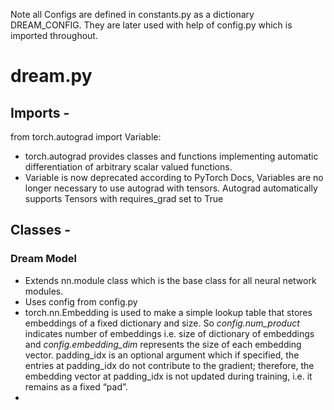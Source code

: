Note all Configs are defined in constants.py as a dictionary DREAM_CONFIG. They are later used with help of config.py which is imported throughout.

# dream.py

## Imports -

from torch.autograd import Variable: 
- torch.autograd provides classes and functions implementing automatic differentiation of arbitrary scalar valued functions.
- Variable is now deprecated according to PyTorch Docs, Variables are no longer necessary to use autograd with tensors. Autograd automatically supports Tensors with requires_grad set to True

## Classes - 

### Dream Model 

- Extends nn.module class which is the base class for all neural network modules.
- Uses config from config.py
- torch.nn.Embedding is used to make a simple lookup table that stores embeddings of a fixed dictionary and size. So *config.num_product* indicates number of embeddings i.e. size of dictionary of embeddings and *config.embedding_dim* represents the size of each embedding vector. padding_idx is an optional argument which if specified, the entries at padding_idx do not contribute to the gradient; therefore, the embedding vector at padding_idx is not updated during training, i.e. it remains as a fixed “pad”.
- 